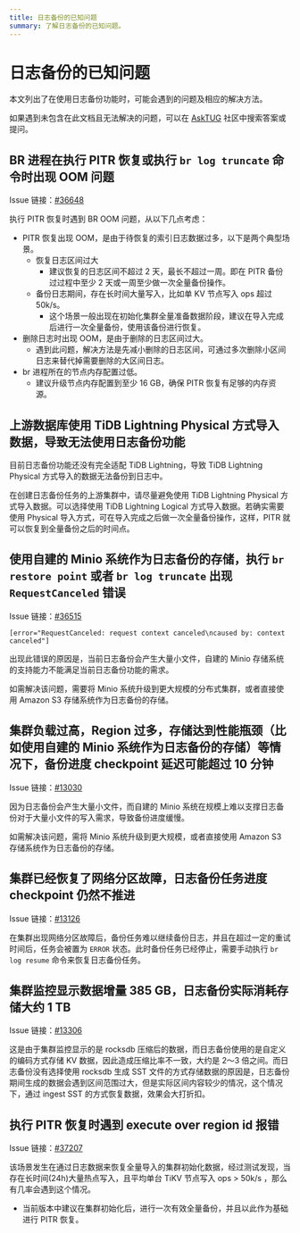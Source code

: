 ```yaml
---
title: 日志备份的已知问题
summary: 了解日志备份的已知问题。
---
```


# 日志备份的已知问题

本文列出了在使用日志备份功能时，可能会遇到的问题及相应的解决方法。 

如果遇到未包含在此文档且无法解决的问题，可以在 [AskTUG](https://asktug.com/) 社区中搜索答案或提问。

## BR 进程在执行 PITR 恢复或执行 `br log truncate` 命令时出现 OOM 问题

Issue 链接：[#36648](https://github.com/pingcap/tidb/issues/36648)

执行 PITR 恢复时遇到 BR OOM 问题，从以下几点考虑：

- PITR 恢复出现 OOM，是由于待恢复的索引日志数据过多，以下是两个典型场景。
    - 恢复日志区间过大
        - 建议恢复的日志区间不超过 2 天，最长不超过一周。即在 PITR 备份过过程中至少 2 天或一周至少做一次全量备份操作。
    - 备份日志期间，存在长时间大量写入，比如单 KV 节点写入 ops 超过 50k/s。
        - 这个场景一般出现在初始化集群全量准备数据阶段，建议在导入完成后进行一次全量备份，使用该备份进行恢复。
- 删除日志时出现 OOM，是由于删除的日志区间过大。
    - 遇到此问题，解决方法是先减小删除的日志区间，可通过多次删除小区间日志来替代掉需要删除的大区间日志。
- br 进程所在的节点内存配置过低。
    - 建议升级节点内存配置到至少 16 GB，确保 PITR 恢复有足够的内存资源。

## 上游数据库使用 TiDB Lightning Physical 方式导入数据，导致无法使用日志备份功能

目前日志备份功能还没有完全适配 TiDB Lightning，导致 TiDB Lightning Physical 方式导入的数据无法备份到日志中。

在创建日志备份任务的上游集群中，请尽量避免使用 TiDB Lightning Physical 方式导入数据。可以选择使用 TiDB Lightning Logical 方式导入数据。若确实需要使用 Physical 导入方式，可在导入完成之后做一次全量备份操作，这样，PITR 就可以恢复到全量备份之后的时间点。

## 使用自建的 Minio 系统作为日志备份的存储，执行 `br restore point` 或者 `br log truncate` 出现 `RequestCanceled` 错误

Issue 链接：[#36515](https://github.com/pingcap/tidb/issues/36515)

```shell
[error="RequestCanceled: request context canceled\ncaused by: context canceled"]
```

出现此错误的原因是，当前日志备份会产生大量小文件，自建的 Minio 存储系统的支持能力不能满足当前日志备份功能的需求。

如需解决该问题，需要将 Minio 系统升级到更大规模的分布式集群，或者直接使用 Amazon S3 存储系统作为日志备份的存储。

## 集群负载过高，Region 过多，存储达到性能瓶颈（比如使用自建的 Minio 系统作为日志备份的存储）等情况下，备份进度 checkpoint 延迟可能超过 10 分钟

Issue 链接：[#13030](https://github.com/tikv/tikv/issues/13030)

因为日志备份会产生大量小文件，而自建的 Minio 系统在规模上难以支撑日志备份对于大量小文件的写入需求，导致备份进度缓慢。

如需解决该问题，需将 Minio 系统升级到更大规模，或者直接使用 Amazon S3 存储系统作为日志备份的存储。

## 集群已经恢复了网络分区故障，日志备份任务进度 checkpoint 仍然不推进 

Issue 链接：[#13126](https://github.com/tikv/tikv/issues/13126)

在集群出现网络分区故障后，备份任务难以继续备份日志，并且在超过一定的重试时间后，任务会被置为 `ERROR` 状态。此时备份任务已经停止，需要手动执行 `br log resume` 命令来恢复日志备份任务。

## 集群监控显示数据增量 385 GB，日志备份实际消耗存储大约 1 TB

Issue 链接：[#13306](https://github.com/tikv/tikv/issues/13306)

这是由于集群监控显示的是 rocksdb 压缩后的数据，而日志备份使用的是自定义的编码方式存储 KV 数据，因此造成压缩比率不一致，大约是 2～3 倍之间。而日志备份没有选择使用 rocksdb 生成 SST 文件的方式存储数据的原因是，日志备份期间生成的数据会遇到区间范围过大，但是实际区间内容较少的情况，这个情况下，通过 ingest SST 的方式恢复数据，效果会大打折扣。

## 执行 PITR 恢复时遇到 execute over region id 报错

Issue 链接：[#37207](https://github.com/pingcap/tidb/issues/37207)

该场景发生在通过日志数据来恢复全量导入的集群初始化数据，经过测试发现，当存在长时间(24h)大量热点写入，且平均单台 TiKV 节点写入 ops > 50k/s ，那么有几率会遇到这个情况。

- 当前版本中建议在集群初始化后，进行一次有效全量备份，并且以此作为基础进行 PITR 恢复。
